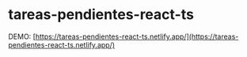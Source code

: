 # tareas-pendientes-react-ts

DEMO:
[https://tareas-pendientes-react-ts.netlify.app/](https://tareas-pendientes-react-ts.netlify.app/)
